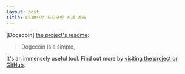 ```yaml
---
layout: post
title: LSTM으로 도지코인 시세 예측
---
```


[Dogecoin] [the project's readme](https://github.com/jongjunkimm/predictCoin/README.markdown):

> Dogecoin is a simple,

It's an immensely useful tool. Find out more by [visiting the project on GitHub](https://github.com/jongjunkimm).
